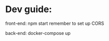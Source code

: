 
# Dev guide:

front-end:
  npm start
  remember to set up CORS

back-end:
  <at root>
  docker-compose up
